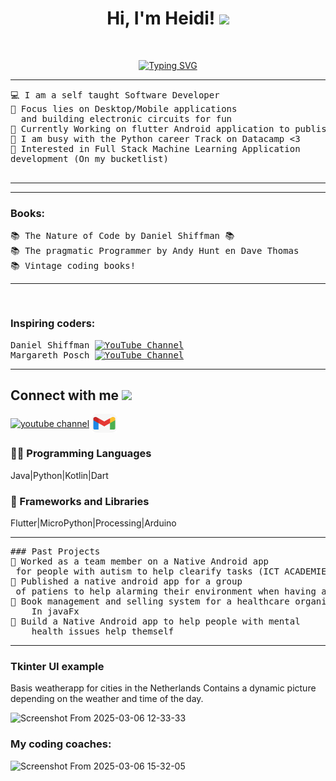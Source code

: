 <h1 align="center">
Hi, I'm Heidi!
	<a href="https://github.com/merlijne77" target="_self">
		<img src="https://media.giphy.com/media/hvRJCLFzcasrR4ia7z/giphy.gif" width="30">
	</a>
</h1>
<br/>
<p align="center">
	<a href="https://github.com/Merlijne77">
		<a href="https://git.io/typing-svg"><img src="https://readme-typing-svg.herokuapp.com?font=Fira+Code&pause=500&width=435&lines=Enthusiastic+hobby+dev;" alt="Typing SVG" /></a>
	</a>
</p>

<hr>

<pre>
💻 I am a self taught Software Developer 
📝 Focus lies on Desktop/Mobile applications
  and building electronic circuits for fun
🔭 Currently Working on flutter Android application to publish in Google Playstore in 2025
🌱 I am busy with the Python career Track on Datacamp <3
🚩 Interested in Full Stack Machine Learning Application 
development (On my bucketlist)
	</pre>
<hr>

<hr>

### Books:
<pre>
📚 The Nature of Code by Daniel Shiffman 📚 
📚 The pragmatic Programmer by Andy Hunt en Dave Thomas
📚 Vintage coding books!
<hr>
</pre>

### Inspiring coders:
<pre>
Daniel Shiffman <a href="https://thecodingtrain.com/"><img alt="YouTube Channel"/></a>
Margareth Posch <a href="https://www.youtube.com/@MargretPosch"><img alt="YouTube Channel"/></a>
</pre>
<hr>


## Connect with me <img src="https://media.giphy.com/media/iY8CRBdQXODJSCERIr/giphy.gif" width="30px">
<a href="https://www.youtube.com/@zielsurfen" target="blank"><img align="center" src="https://raw.githubusercontent.com/rahuldkjain/github-profile-readme-generator/master/src/images/icons/Social/youtube.svg" alt="youtube channel" height="30" width="40" /></a>
<a href="mailto:coding.aspie@gmail.com" target="blank"><img align="center" src="https://raw.githubusercontent.com/tandpfun/skill-icons/refs/heads/main/icons/Gmail-Light.svg" alt="Email" height="30" width="40" /></a>
    

### 👨‍💻 Programming Languages

Java|Python|Kotlin|Dart

### 🧰 Frameworks and Libraries

Flutter|MicroPython|Processing|Arduino


  </td>
  </tr>
</table>
<hr>

<pre>
### Past Projects
🚩 Worked as a team member on a Native Android app
 for people with autism to help clearify tasks (ICT ACADEMIE)
🚩 Published a native android app for a group
 of patiens to help alarming their environment when having an fysical attack 
🚩 Book management and selling system for a healthcare organisation. 
	In javaFx
🚩 Build a Native Android app to help people with mental 
	health issues help themself 
</pre>
<hr>


### Tkinter UI example

Basis weatherapp for cities in the Netherlands 
Contains a dynamic picture depending on the weather and time of the day.

![Screenshot From 2025-03-06 12-33-33](https://github.com/user-attachments/assets/ff14a376-8796-4a9b-8655-1c2e87035dfd)

### My coding coaches:


![Screenshot From 2025-03-06 15-32-05](https://github.com/user-attachments/assets/4961e40f-4194-47d7-94eb-4a2678379746)


